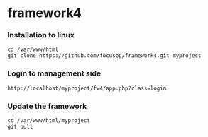 # framework4

### Installation to linux
~~~
cd /var/www/html
git clone https://github.com/focusbp/framework4.git myproject
~~~

### Login to management side
~~~
http://localhost/myproject/fw4/app.php?class=login
~~~

### Update the framework
~~~
cd /var/www/html/myproject
git pull
~~~



